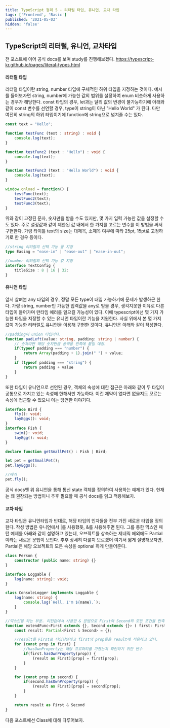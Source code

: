 ```yaml
---
title: TypeScript 정리 5 - 리터럴 타입, 유니언, 교차 타입
tags: ['Frontend', 'Basic']
published: '2021-05-03'
hidden: 'false'
---
```

## TypeScript의 리터럴, 유니언, 교차타입
전 포스트에 이어 공식 docs를 보며 study를 진행해보겠다.
https://typescript-kr.github.io/pages/literal-types.html

#### 리터럴 타입
리터럴 타입이란 string, number 타입에 구체적인 하위 타입을 지정하는 것이다. 예시를 들어보자면 string, number에 가능한 값의 범위를 설정하여 enum 비슷하게 사용하는 경우가 해당한다. const 타입의 경우, let과는 달리 값의 변경이 불가능하기에 아래와 같이 const 변수를 선언할 경우, type이 string이 아닌 "Hello World" 가 된다. 다만 여전히 string의 하위 타입이기에 function에 string으로 넘겨줄 수는 있다.
```typescript
const text = "Hello";

function testFunc (text : string) : void {
	console.log(text);
}

function testFunc2 (text : "Hello") : void {
	console.log(text);
}

function testFunc3 (text : "Hello World") : void {
	console.log(text);
}

window.onload = function() {
	testFunc(text);
	testFunc2(text);
	testFunc3(text);
}

```
위와 같이 고정된 문자, 숫자만을 받을 수도 있지만, 몇 가지 입력 가능한 값을 설정할 수도 있다. 주로 설정값과 같이 제한된 값 내에서 한 가지를 고르는 변수를 이 방법을 써서 구현한다. 가령 타이틀 text의 size는 대제목, 소제목 여부에 따라 25pt, 15pt로 고정하기로 한 경우 등이다.
```typescript
//string 리터럴의 선택 가능 풀 지정
type Easing = "ease-in" | "ease-out" | "ease-in-out";

//number 리터럴의 선택 가능 값 지정
interface TextConfig {
	titleSize : 8 | 16 | 32:  
}
```

#### 유니언 타입
앞서 살펴본 any 타입의 경우, 정말 모든 type이 대입 가능하기에 문제가 발생하곤 한다. 가령 string, number만 가능한 입력값을 any로 받을 경우, 생각지못한 이유로 다른 타입이 들어가며 런타임 에러를 일으킬 가능성이 있다. 이에 typescript에선 몇 가지 가능한 타입을 지정할 수 있는 유니언 타입이란 기능을 지원한다. 사실 위에서 본 몇 가지 값이 가능한 리터럴도 유니언을 이용해 구현한 것이다. 유니언은 아래와 같이 작성한다.
```typescript
//padding이 union 타입이다.
function padLeft(value: string, padding: string | number) {
	// 숫자라면 해당 숫자만큼 공백을 왼쪽에 붙일 예정.
	if(typeof padding === "number") {
		return Array(padding + 1).join(" ") + value;
	}
	if (typeof padding === "string") {
		return padding + value
	}
}
```

또한 타입이 유니언으로 선언된 경우, 객체의 속성에 대한 접근은 아래와 같이 두 타입이 공통으로 가지고 있는 속성에 한해서만 가능하다. 이런 제약이 없다면 없을지도 모르는 속성에 접근할 수 있으니 이는 당연한 이야기다.
```typescript
interface Bird {
	fly(): void;
	layEggs(): void;
}
interface Fish {
	swim(): void;
	layEgg(): void;
}

declare function getSmallPet() : Fish | Bird;

let pet = getSmallPet();
pet.layEggs();

//에러
pet.fly();
```
공식 docs엔 위 유니언을 통해 통신 state 객체를 정의하여 사용하는 예제가 있다. 현재는 꽤 권장되는 방법이니 추후 필요할 때 공식 docs를 읽고 적용해보자.

#### 교차 타입
교차 타입은 유니언타입과 반대로, 해당 타입의 인자들을 전부 가진 새로운 타입을 정의한다. 작성 방법은 유니언에서 |를 사용했듯, &를 사용해주면 된다. 그를 통한 믹스인 패턴 예제를 아래와 같이 설명하고 있는데, 오브젝트를 상속하는 제네릭 에외에도 Partial이라는 새로운 문법이 보인다. 추후 상세히 다룰지 모르겠어 여기서 짧게 설명해보자면, Partial은 해당 오브젝트의 모든 속성을 optional 하게 만들어준다.
```typescript
class Person {
	constructor (public name: string) {}
}

interface Loggable {
	log(name: string): void;
}

class ConsoleLogger implements Loggable {
	log(name: string) {
		console.log(`Hell, I'm ${name}.`);
	}
}

//믹스인을 하는 부분. 리턴값에서 사용한 & 문법으로 First와 Second의 모든 조건을 만족해야하는 교차 타입을 정의하고 있다.
function extendFunc<First extends {}, Second extends {}> ( first: First, second: Second): First & Second {
	const result: Partial<First & Second> = {};

	//result를 First로 타입단언하고 first의 prop들을 result에 적용하고 있다.
	for (const prop in first) {
		//hasOwnProperty는 해당 프로퍼티를 가졌는지 확인하기 위한 변수
		if(first.hasOwnProperty(prop)) {
			(result as First)[prop] = first[prop];
		}
	}

	for (const prop in second) {
		if(second.hasOwnProperty(prop)) {
			(result as First)[prop] = second[prop];
		}
	}

	return result as First & Second
}
```

다음 포스트에선 Class에 대해 다루어보자.
